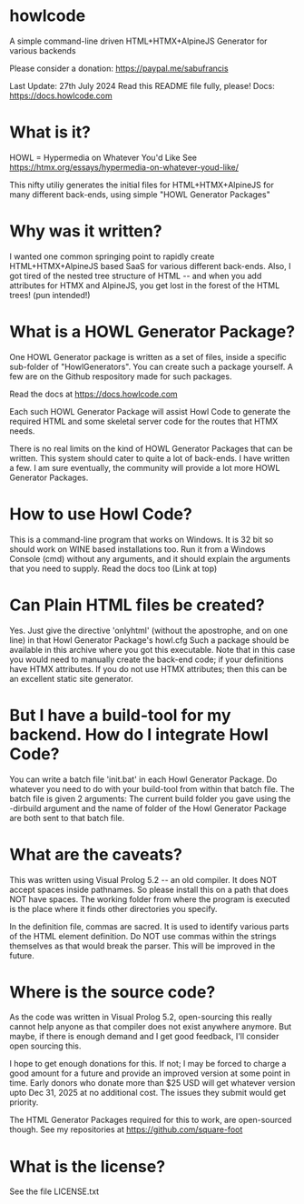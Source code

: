 # howlcode
A simple command-line driven HTML+HTMX+AlpineJS Generator for various backends

Please consider a donation: https://paypal.me/sabufrancis

Last Update: 27th July 2024
Read this README file fully, please!
Docs: https://docs.howlcode.com

What is it?
===========
HOWL = Hypermedia on Whatever You'd Like 
See https://htmx.org/essays/hypermedia-on-whatever-youd-like/ 

This nifty utiliy generates the initial files for HTML+HTMX+AlpineJS for 
many different back-ends, using simple "HOWL Generator Packages" 


Why was it written?
==================
I wanted one common springing point to rapidly create HTML+HTMX+AlpineJS 
based SaaS for various different back-ends. Also, I got tired of the nested 
tree structure of HTML -- and when you add attributes for HTMX and AlpineJS, 
you get lost in the forest of the HTML trees! (pun intended!)


What is a HOWL Generator Package?
=================================
One HOWL Generator package is written as a set of files, inside a specific sub-folder 
of "HowlGenerators". You can create such a package yourself. A few are on the 
Github respository made for such packages.

Read the docs at https://docs.howlcode.com 

Each such HOWL Generator Package will assist Howl Code to generate the required HTML and 
some skeletal server code for the routes that HTMX needs. 

There is no real limits on the kind of HOWL Generator Packages that can be written.
This system should cater to quite a lot of back-ends. I have written a few. 
I am sure eventually, the community will provide a lot more HOWL Generator Packages.

How to use Howl Code?
====================
This is a command-line program that works on Windows. It is 32 bit so should work on WINE 
based installations too. Run it from a Windows Console (cmd) without any arguments, and 
it should explain the arguments that you need to supply. Read the docs too (Link at top)

Can Plain HTML files be created?
================================
Yes. Just give the directive 'onlyhtml' (without the apostrophe, and on one line) 
in that Howl Generator Package's howl.cfg  Such a package should be available in this 
archive where you got this executable. Note that in this case you would need to 
manually create the back-end code; if your definitions have HTMX attributes. If you 
do not use HTMX attributes; then this can be an excellent static site generator. 

But I have a build-tool for my backend. How do I integrate Howl Code?
=====================================================================
You can write a batch file 'init.bat' in each Howl Generator Package. Do whatever 
you need to do with your build-tool from within that batch file. The batch file 
is given 2 arguments: The current build folder you gave using the -dirbuild argument 
and the name of folder of the Howl Generator Package are both sent to that batch file. 

What are the caveats?
=====================
This was written using Visual Prolog 5.2 -- an old compiler. It does NOT accept 
spaces inside pathnames. So please install this on a path that does NOT have spaces.
The working folder from where the program is executed is the place where it 
finds other directories you specify.

In the definition file, commas are sacred. It is used to identify various parts 
of the HTML element definition. Do NOT use commas within the strings themselves
as that would break the parser. This will be improved in the future.

Where is the source code?
=========================
As the code was written in Visual Prolog 5.2, open-sourcing this really cannot help 
anyone as that compiler does not exist anywhere anymore. But maybe, if there is 
enough demand and I get good feedback, I'll consider open sourcing this. 

I hope to get enough donations for this. If not; I may be forced to charge a good 
amount for a future and provide an improved version at some point in time. 
Early donors who donate more than $25 USD will get whatever version upto 
Dec 31, 2025 at no additional cost. The issues they submit would get priority.

The HTML Generator Packages required for this to work, are open-sourced though. 
See my repositories at https://github.com/square-foot

What is the license?
====================
See the file LICENSE.txt 
